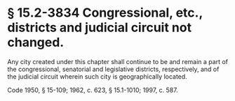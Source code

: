 # § 15.2-3834 Congressional, etc., districts and judicial circuit not changed.

<p>Any city created under this chapter shall continue to be and remain a part of the congressional, senatorial and legislative districts, respectively, and of the judicial circuit wherein such city is geographically located.</p><p>Code 1950, § 15-109; 1962, c. 623, § 15.1-1010; 1997, c. 587.</p>